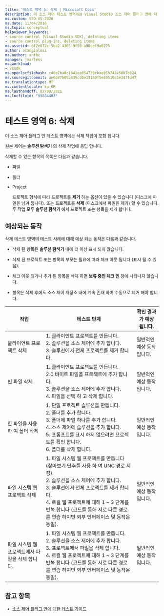 ```yaml
---
title: '테스트 영역 6: 삭제 | Microsoft Docs'
description: 이 소스 제어 테스트 영역에는 Visual Studio 소스 제어 플러그 인에 대 한 솔루션 탐색기의 삭제 작업이 포함 됩니다.
ms.custom: SEO-VS-2020
ms.date: 11/04/2016
ms.topic: conceptual
helpviewer_keywords:
- source control [Visual Studio SDK], deleting items
- source control plug-ins, deleting items
ms.assetid: 6f2e872c-5ba2-4303-9f50-a90cef9a6225
author: acangialosi
ms.author: anthc
manager: jmartens
ms.workload:
- vssdk
ms.openlocfilehash: cd0e7ba0c1841ea054739cbae85b74245807b324
ms.sourcegitcommit: ae6d47b09a439cd0e13180f5e89510e3e347fd47
ms.translationtype: MT
ms.contentlocale: ko-KR
ms.lasthandoff: 02/08/2021
ms.locfileid: "99884483"
---
```

# <a name="test-area-6-delete"></a>테스트 영역 6: 삭제
이 소스 제어 플러그 인 테스트 영역에는 삭제 작업이 포함 됩니다.

 원본 제어는 **솔루션 탐색기** 의 삭제 작업에 응답 합니다.

 삭제할 수 있는 항목의 목록은 다음과 같습니다.

- 파일

- 폴더

- Project

  프로젝트 형식에 따라 프로젝트를 **제거** 하는 옵션이 있을 수 있습니다 (디스크에 파일을 남겨 둡니다). 또는 프로젝트를 **삭제** (디스크에서 파일을 제거) 할 수 있습니다. 두 작업 모두 **솔루션 탐색기** 에서 프로젝트 또는 항목을 제거 합니다.

## <a name="expected-behavior"></a>예상되는 동작
 삭제 테스트 영역의 테스트 사례에 대해 예상 되는 동작은 다음과 같습니다.

- 삭제 된 항목은 **솔루션 탐색기** 내에 더 이상 표시 되지 않습니다.

- 삭제 된 프로젝트 또는 항목의 부모는 필요에 따라 체크 아웃 됩니다 (표시 될 수 있음).

- 체크 아웃 되거나 추가 된 항목을 삭제 하면 **보류 중인 체크 인** 창에 나타나지 않습니다.

- 항목은 삭제 후에도 소스 제어 저장소 내에 계속 존재 하며 수동으로 제거 해야 합니다.

|작업|테스트 단계|확인 결과가 예상 됩니다.|
|------------|----------------|--------------------------------|
|클라이언트 프로젝트 삭제|1. 클라이언트 프로젝트를 만듭니다.<br />2. 솔루션을 소스 제어에 추가 합니다.<br />3. 솔루션에서 전체 프로젝트를 제거 합니다.|일반적인 예상 동작입니다.|
|빈 파일 삭제|1. 클라이언트 프로젝트를 만듭니다.<br />2.0 바이트 파일을 프로젝트에 추가 합니다.<br />3. 솔루션을 소스 제어에 추가 합니다.<br />4. 파일을 선택 하 고 삭제 합니다.|일반적인 예상 동작입니다.|
|한 파일을 사용 하 여 폴더 삭제|1. 단일 프로젝트 솔루션을 만듭니다.<br />2. 폴더를 추가 합니다.<br />3. 폴더에 파일 하나를 추가 합니다.<br />4. 소스 제어에 솔루션을 추가 합니다.<br />5. 프롬프트를 표시 하지 않으려면 프로젝트를 확인 합니다.<br />6. 폴더를 삭제 합니다.|일반적인 예상 동작입니다.|
|파일 시스템 웹 프로젝트 삭제|1. 파일 시스템 웹 프로젝트를 만듭니다 (찾아보기 단추를 사용 하 여 UNC 경로 지정).<br />2. 솔루션을 소스 제어에 추가 합니다.<br />3. 솔루션에서 전체 프로젝트를 제거 합니다.<br />4. 로컬 웹 프로젝트에 대해 1 ~ 3 단계를 반복 합니다 (코드를 통해 서로 다른 경로를 연습 하지만 외부 인터페이스 및 동작은 동일).|일반적인 예상 동작입니다.|
|파일 시스템 웹 프로젝트에서 파일을 삭제 합니다.|1. 파일 시스템 웹 프로젝트를 만듭니다.<br />2. 솔루션을 소스 제어에 추가 합니다.<br />3. 프로젝트에서 파일을 삭제 합니다.<br />4. 로컬 웹 프로젝트에 대해 1 ~ 3 단계를 반복 합니다 (코드를 통해 서로 다른 경로를 연습 하지만 외부 인터페이스 및 동작은 동일).|일반적인 예상 동작입니다.|

## <a name="see-also"></a>참고 항목
- [소스 제어 플러그 인에 대한 테스트 가이드](../../extensibility/internals/test-guide-for-source-control-plug-ins.md)
